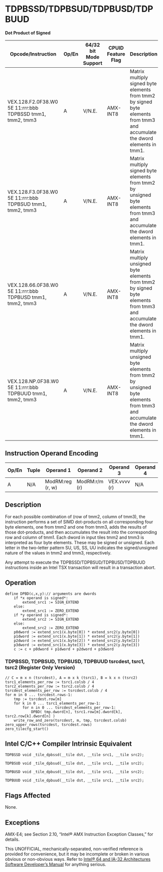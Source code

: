 # TDPBSSD/TDPBSUD/TDPBUSD/TDPBUUD

**Dot Product of Signed**

| Opcode/Instruction                                        | Op/En | 64/32 bit Mode Support | CPUID Feature Flag | Description                                                                                                                     |
| --------------------------------------------------------- | ----- | ---------------------- | ------------------ | ------------------------------------------------------------------------------------------------------------------------------- |
| VEX.128.F2.0F38.W0 5E 11:rrr:bbb TDPBSSD tmm1, tmm2, tmm3 | A     | V/N.E.                 | AMX-INT8           | Matrix multiply signed byte elements from tmm2 by signed byte elements from tmm3 and accumulate the dword elements in tmm1.     |
| VEX.128.F3.0F38.W0 5E 11:rrr:bbb TDPBSUD tmm1, tmm2, tmm3 | A     | V/N.E.                 | AMX-INT8           | Matrix multiply signed byte elements from tmm2 by unsigned byte elements from tmm3 and accumulate the dword elements in tmm1.   |
| VEX.128.66.0F38.W0 5E 11:rrr:bbb TDPBUSD tmm1, tmm2, tmm3 | A     | V/N.E.                 | AMX-INT8           | Matrix multiply unsigned byte elements from tmm2 by signed byte elements from tmm3 and accumulate the dword elements in tmm1.   |
| VEX.128.NP.0F38.W0 5E 11:rrr:bbb TDPBUUD tmm1, tmm2, tmm3 | A     | V/N.E.                 | AMX-INT8           | Matrix multiply unsigned byte elements from tmm2 by unsigned byte elements from tmm3 and accumulate the dword elements in tmm1. |

## Instruction Operand Encoding

| Op/En | Tuple | Operand 1        | Operand 2     | Operand 3    | Operand 4 |
| ----- | ----- | ---------------- | ------------- | ------------ | --------- |
| A     | N/A   | ModRM:reg (r, w) | ModRM:r/m (r) | VEX.vvvv (r) | N/A       |

## Description

For each possible combination of (row of tmm2, column of tmm3), the instruction performs a set of SIMD dot-products on all corresponding four byte elements, one from tmm2 and one from tmm3, adds the results of those dot-products, and then accumulates the result into the corresponding row and column of tmm1. Each dword in input tiles tmm2 and tmm3 is interpreted as four byte elements. These may be signed or unsigned. Each letter in the two-letter pattern SU, US, SS, UU indicates the signed/unsigned nature of the values in tmm2 and tmm3, respectively.

Any attempt to execute the TDPBSSD/TDPBSUD/TDPBUSD/TDPBUUD instructions inside an Intel TSX transaction will result in a transaction abort.

## Operation

```
define DPBD(c,x,y):// arguments are dwords
    if *x operand is signed*:
        extend_src1 := SIGN_EXTEND
    else:
        extend_src1 := ZERO_EXTEND
    if *y operand is signed*:
        extend_src2 := SIGN_EXTEND
    else:
        extend_src2 := ZERO_EXTEND
    p0dword := extend_src1(x.byte[0]) * extend_src2(y.byte[0])
    p1dword := extend_src1(x.byte[1]) * extend_src2(y.byte[1])
    p2dword := extend_src1(x.byte[2]) * extend_src2(y.byte[2])
    p3dword := extend_src1(x.byte[3]) * extend_src2(y.byte[3])
    c := c + p0dword + p1dword + p2dword + p3dword

```

### TDPBSSD, TDPBSUD, TDPBUSD, TDPBUUD tsrcdest, tsrc1, tsrc2 (Register Only Version)

```
// C = m x n (tsrcdest), A = m x k (tsrc1), B = k x n (tsrc2)
tsrc1_elements_per_row := tsrc1.colsb / 4
tsrc2_elements_per_row := tsrc2.colsb / 4
tsrcdest_elements_per_row := tsrcdest.colsb / 4
for m in 0 ... tsrcdest.rows-1:
    tmp := tsrcdest.row[m]
    for k in 0 ... tsrc1_elements_per_row-1:
        for n in 0 ... tsrcdest_elements_per_row-1:
            DPBD( tmp.dword[n], tsrc1.row[m].dword[k], tsrc2.row[k].dword[n] )
    write_row_and_zero(tsrcdest, m, tmp, tsrcdest.colsb)
zero_upper_rows(tsrcdest, tsrcdest.rows)
zero_tilecfg_start()

```

## Intel C/C++ Compiler Intrinsic Equivalent

```
TDPBSSD void _tile_dpbssd(__tile dst, __tile src1, __tile src2);

```

```
TDPBSUD void _tile_dpbsud(__tile dst, __tile src1, __tile src2);

```

```
TDPBUSD void _tile_dpbusd(__tile dst, __tile src1, __tile src2);

```

```
TDPBUUD void _tile_dpbuud(__tile dst, __tile src1, __tile src2);

```

## Flags Affected

None.

## Exceptions

AMX-E4; see Section 2.10, “Intel® AMX Instruction Exception Classes,” for details.

This UNOFFICIAL, mechanically-separated, non-verified reference is provided for convenience, but it may be
incomplete or broken in various obvious or non-obvious
ways. Refer to [Intel® 64 and IA-32 Architectures Software Developer’s Manual](https://software.intel.com/en-us/download/intel-64-and-ia-32-architectures-sdm-combined-volumes-1-2a-2b-2c-2d-3a-3b-3c-3d-and-4) for anything serious.
